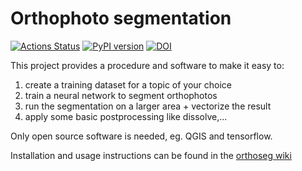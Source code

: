# Orthophoto segmentation

[![Actions Status](https://github.com/orthoseg/orthoseg/actions/workflows/tests.yml/badge.svg?branch=master)](https://github.com/orthoseg/orthoseg/actions?query=workflow%3ATests) 
[![PyPI version](https://img.shields.io/pypi/v/orthoseg.svg)](https://pypi.org/project/orthoseg)
[![DOI](https://zenodo.org/badge/147507046.svg)](https://zenodo.org/doi/10.5281/zenodo.10340584)

This project provides a procedure and software to make it easy to:
1. create a training dataset for a topic of your choice
2. train a neural network to segment orthophotos
3. run the segmentation on a larger area + vectorize the result
4. apply some basic postprocessing like dissolve,...

Only open source software is needed, eg. QGIS and tensorflow.

Installation and usage instructions can be found in the [orthoseg wiki](https://github.com/orthoseg/orthoseg/wiki)
